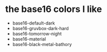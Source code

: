 # the base16 colors I like
* base16-default-dark
* base16-gruvbox-dark-hard
* base16-tomorrow-night
* base16-material
* base16-black-metal-bathory
